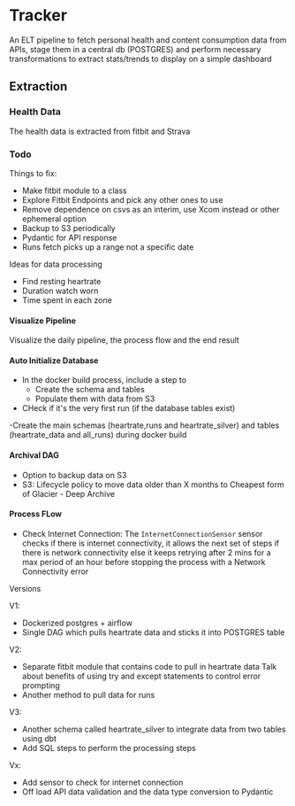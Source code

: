 # Tracker

An ELT pipeline to fetch personal health and content consumption data from APIs, stage them in a central db (POSTGRES) and perform necessary transformations to extract stats/trends to display on a simple dashboard

## Extraction

### Health Data

The health data is extracted from fitbit and Strava


### Todo

Things to fix:
- Make fitbit module to a class
- Explore Fitbit Endpoints and pick any other ones to use
- Remove dependence on csvs as an interim, use Xcom instead or other ephemeral option
- Backup to S3 periodically
- Pydantic for API response 
- Runs fetch picks up a range not a specific date


Ideas for data processing
- Find resting heartrate
- Duration watch worn
- Time spent in each zone

#### Visualize Pipeline

Visualize the daily pipeline, the process flow and the end result




#### Auto Initialize Database

- In the docker build process, include a step to
    - Create the schema and tables
    - Populate them with data from S3
- CHeck if it's the very first run (if the database tables exist)

-Create the main schemas (heartrate,runs and heartrate_silver) and tables (heartrate_data and all_runs) during docker build

#### Archival DAG
- Option to backup data on S3 
- S3: Lifecycle policy to move data older than X months to Cheapest form of Glacier - Deep Archive

#### Process FLow

- Check Internet Connection: The `InternetConnectionSensor` sensor checks if there is internet connectivity, it allows the next set of steps if there is network connectivity else it keeps retrying after 2 mins for a max period of an hour before stopping the process with a Network Connectivity error



Versions

V1:
- Dockerized postgres + airflow
- Single DAG which pulls heartrate data and sticks it into POSTGRES table

V2:
- Separate fitbit module that contains code to pull in heartrate data
    Talk about benefits of using try and except statements to control error prompting
- Another method to pull data for runs

V3:
- Another schema called heartrate_silver to integrate data from two tables using dbt
- Add SQL steps to perform the processing steps

Vx:
- Add sensor to check for internet connection
- Off load API data validation and the data type conversion to Pydantic